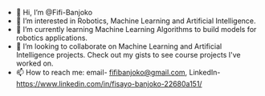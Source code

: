 - 👋 Hi, I’m @Fifi-Banjoko
- 👀 I’m interested in Robotics, Machine Learning and Artificial Intelligence.
- 🌱 I’m currently learning Machine Learning Algorithms to build models for robotics applications.
- 💞️ I’m looking to collaborate on Machine Learning and Artificial Intelligence projects.
      Check out my gists to see course projects I've worked on.
- 📫 How to reach me: email- fifibanjoko@gmail.com, LinkedIn- https://www.linkedin.com/in/fisayo-banjoko-22680a151/
<!---
Fifi-Banjoko/Fifi-Banjoko is a ✨ special ✨ repository because its `README.md` (this file) appears on your GitHub profile.
You can click the Preview link to take a look at your changes.
--->
